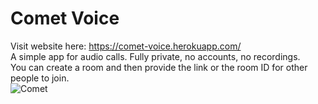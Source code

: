 # Comet Voice

Visit website here: https://comet-voice.herokuapp.com/  
A simple app for audio calls. Fully private, no accounts, no recordings.  
You can create a room and then provide the link or the room ID for other people to join.  
![Comet](https://media.discordapp.net/attachments/707574253116981274/853715019707318272/unknown.png?width=794&height=670)
